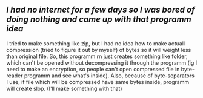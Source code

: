 ## *I had no internet for a few days so I was bored of doing nothing and came up with that programm idea*
I tried to make something like zip,
but I had no idea how to make actuall compression (tried to figure it out by myself) of bytes so it will weight less than original file.
So, this programm rn just creates something like folder, which can't be opened without decompressing it through the programm
(ig I need to make an encryption, so people can't open compressed file in byte-reader programm and see what's inside).
Also, because of byte-separators I use, if file which will be compressed have same bytes inside, programm will create slop. (I'll make something with that)